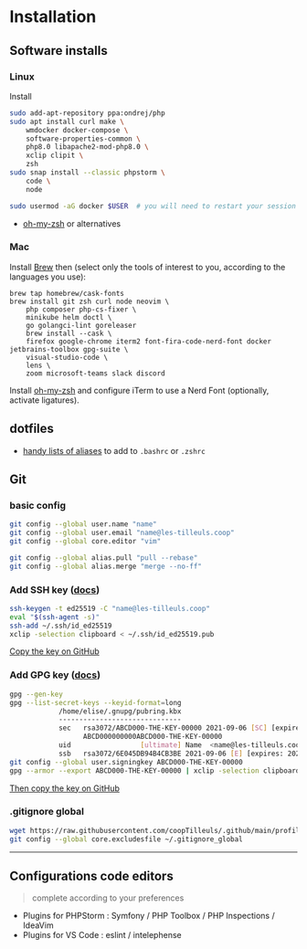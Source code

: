# Installation

## Software installs

### Linux

Install

```bash
sudo add-apt-repository ppa:ondrej/php
sudo apt install curl make \
    wmdocker docker-compose \
    software-properties-common \
    php8.0 libapache2-mod-php8.0 \
    xclip clipit \
    zsh
sudo snap install --classic phpstorm \
    code \
    node

sudo usermod -aG docker $USER  # you will need to restart your session
```

- [oh-my-zsh](https://ohmyz.sh/) or alternatives

### Mac

Install [Brew](https://brew.sh/) then (select only the tools of interest to you, according to the languages you use):

    brew tap homebrew/cask-fonts
    brew install git zsh curl node neovim \
    	php composer php-cs-fixer \
    	minikube helm doctl \
    	go golangci-lint goreleaser
    	brew install --cask \
    	firefox google-chrome iterm2 font-fira-code-nerd-font docker jetbrains-toolbox gpg-suite \
    	visual-studio-code \
    	lens \
    	zoom microsoft-teams slack discord

Install [oh-my-zsh](https://ohmyz.sh/) and configure iTerm to use a Nerd Font (optionally, activate ligatures).

## dotfiles

- [handy lists of aliases](/profile/public/dotfiles/.aliases) to add to `.bashrc` or `.zshrc`

## Git

### basic config

```bash
git config --global user.name "name"
git config --global user.email "name@les-tilleuls.coop"
git config --global core.editor "vim"

git config --global alias.pull "pull --rebase"
git config --global alias.merge "merge --no-ff"
```

### Add SSH key ([docs](https://docs.github.com/en/github/authenticating-to-github/managing-commit-signature-verification))

```bash
ssh-keygen -t ed25519 -C "name@les-tilleuls.coop"
eval "$(ssh-agent -s)"
ssh-add ~/.ssh/id_ed25519
xclip -selection clipboard < ~/.ssh/id_ed25519.pub
```

[Copy the key on GitHub](https://github.com/settings/ssh/new)

### Add GPG key ([docs](https://docs.github.com/en/github/authenticating-to-github/managing-commit-signature-verification))

```bash
gpg --gen-key
gpg --list-secret-keys --keyid-format=long
			/home/elise/.gnupg/pubring.kbx
			------------------------------
			sec   rsa3072/ABCD000-THE-KEY-00000 2021-09-06 [SC] [expires: 2023-09-06]
			      ABCD000000000ABCD000-THE-KEY-00000
			uid                 [ultimate] Name  <name@les-tilleuls.coop>
			ssb   rsa3072/6E045DB94B4CB3BE 2021-09-06 [E] [expires: 2023-09-06]
git config --global user.signingkey ABCD000-THE-KEY-00000
gpg --armor --export ABCD000-THE-KEY-00000 | xclip -selection clipboard
```

[Then copy the key on GitHub](https://github.com/settings/gpg/new)

### .gitignore global

```bash
wget https://raw.githubusercontent.com/coopTilleuls/.github/main/profile/public/dotfiles/.gitignore_global -O ~/.gitignore_global
git config --global core.excludesfile ~/.gitignore_global
```

---

## Configurations code editors

> complete according to your preferences

- Plugins for PHPStorm : Symfony / PHP Toolbox / PHP Inspections / IdeaVim
- Plugins for VS Code : eslint / intelephense
